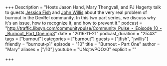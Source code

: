 +++
Description = "Hosts Jason Hand, Mary Thengvall, and PJ Hagerty talk to guests [Jessica Fish](https://twitter.com/fishica) and [John Willis](https://twitter.com/botchagalupe) about the very real problem of burnout in the DevRel community. In this two part series, we discuss why it's an issue, how to recognize it, and how to prevent it."
podcast = "http://traffic.libsyn.com/communitypulse/Community_Pulse_-_Episode_10_-_Burnout_Part_One.mp3"
date = "2016-11-21"
podcast_duration = "25:43"
tags = ["burnout"]
categories = ["burnout"]
guests = ["jfish", "jwillis"]
friendly = "burnout-p1"
episode = "10"
title = "Burnout - Part One"
author = "Mary"
aliases = ["/10"]
youtube = "UNcjtwPQOz0"
explicit = ""

+++

